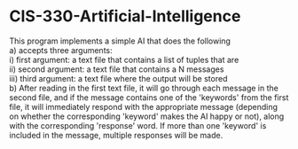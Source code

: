 # CIS-330-Artificial-Intelligence
This program implements a simple AI that does the following<br />
a) accepts three arguments:<br />
  i) first argument: a text file that contains a list of tuples that are <keyword responseword happiness><br />
  ii) second argument: a text file that contains a N messages<br />
  iii) third argument: a text file where the output will be stored<br />
b) After reading in the first text file, it will go through each message in the second file, and if the message contains one of the 'keywords' from the first file, it will immediately respond with the appropriate message (depending on whether the corresponding 'keyword' makes the AI happy or not), along with the corresponding 'response' word. If more than one 'keyword' is included in the message, multiple responses will be made.
